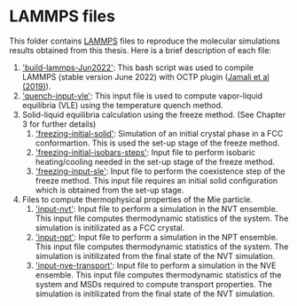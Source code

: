 # LAMMPS files

This folder contains [LAMMPS](https://docs.lammps.org/Manual.html) files to reproduce the molecular simulations results obtained from this thesis. Here is a brief description of each file:

1. ['build-lammps-Jun2022'](./build-lammps-Jun2022.sh): This bash script was used to compile LAMMPS (stable version June 2022) with OCTP plugin ([Jamali et al (2019)](https://doi.org/10.1021/acs.jcim.8b00939)).  
1. ['quench-input-vle'](./quench-input-vle.in): This input file is used to compute vapor-liquid equilibria (VLE) using the temperature quench method.
1. Solid-liquid equilibria calculation using the freeze method. (See Chapter 3 for further details)
   1. ['freezing-initial-solid'](./freezing-initial-solid.in): Simulation of an initial crystal phase in a FCC conformartion. This is used the set-up stage of the freeze method.
   1. ['freezing-initial-isobars-steps'](./freezing-initial-solid.in): Input file to perform isobaric heating/cooling needed in the set-up stage of the freeze method.
   1. ['freezing-input-sle'](./freezing-input-sle.in): Input file to perform the coexistence step of the freeze method. This input file requires an initial solid configuration which is obtained from the set-up stage.
1. Files to compute thermophysical properties of the Mie particle.
    1. ['input-nvt'](./input-nvt.in): Input file to perform a simulation in the NVT ensemble. This input file computes thermodynamic statistics of the system. The simulation is initilizated as a FCC crystal.
    1. ['input-npt'](./input-npt.in): Input file to perform a simulation in the NPT ensemble. This input file computes thermodynamic statistics of the system. The simulation is initilizated from the final state of the NVT simulation.
    1. ['input-nve-transport'](./input-nve-transport.in): Input file to perform a simulation in the NVE ensemble. This input file computes thermodynamic statistics of the system and MSDs required to compute transport properties. The simulation is initilizated from the final state of the NVT simulation.
